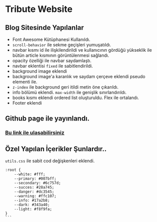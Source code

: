 # Tribute Website

## Blog Sitesinde Yapılanlar
* Font Awesome Kütüphanesi Kullanıldı. 
* `scroll-behavior` ile sekme geçişleri yumuşatıldı.
* navbar kısmı id ile ilişkilendirildi ve kullanıcının gördüğü yükseklik ile bütün article kısmının görüntülenmesi sağlandı.
* opacity özelliği ile navbar saydamlaştı.
* navbar eklentisi `fixed` ile sabitlendirildi.
* background image eklendi
* background image'a karanlık ve saydam çerçeve eklendi pseudo elementi ile.
* `z-index` ile background geri itildi metin öne çıkarıldı.
* info bölümü eklendi. `max-width` ile genişlik sınırlandırıldı.
* books kısmı eklendi ordered list oluşturuldu. Flex ile ortalandı.
* Footer eklendi
## Github page ile yayınlandı.
### [Bu link ile ulaşabilirsiniz](https://kubilaydin.github.io/H2-Tribute-Website/)
 
## Özel Yapılan İçerikler Şunlardır..
`utils.css` ile sabit cod değişkenleri eklendi.
````
:root {
    --white: #fff;
    --primary: #007bff;
    --secondary: #6c757d;
    --succes: #28a745;
    --danger: #dc3545;
    --warning: #ffc107;
    --info: #17a2b8;
    --dark: #343a40;
    --light: #f8f9fa;
}
```
